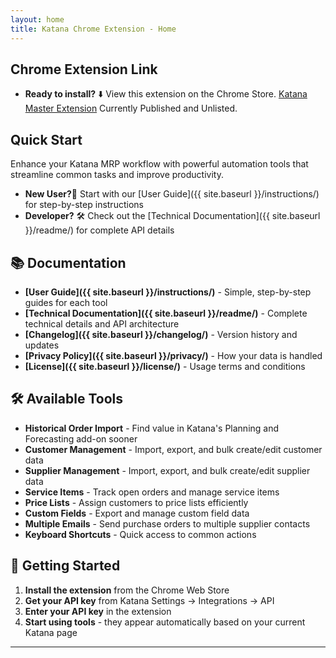 ```yaml
---
layout: home
title: Katana Chrome Extension - Home
---
```


## Chrome Extension Link

- **Ready to install?** ⬇️ View this extension on the Chrome Store. [Katana Master Extension](https://chromewebstore.google.com/detail/katana-master-extension/eneeifeammnjoeplhliicplgmimcpkai?authuser=0&hl=en) Currently Published and Unlisted. 

## Quick Start

Enhance your Katana MRP workflow with powerful automation tools that streamline common tasks and improve productivity.

- **New User?**👋 Start with our [User Guide]({{ site.baseurl }}/instructions/) for step-by-step instructions
- **Developer?** 🛠️ Check out the [Technical Documentation]({{ site.baseurl }}/readme/) for complete API details

## 📚 Documentation

- **[User Guide]({{ site.baseurl }}/instructions/)** - Simple, step-by-step guides for each tool
- **[Technical Documentation]({{ site.baseurl }}/readme/)** - Complete technical details and API architecture  
- **[Changelog]({{ site.baseurl }}/changelog/)** - Version history and updates
- **[Privacy Policy]({{ site.baseurl }}/privacy/)** - How your data is handled
- **[License]({{ site.baseurl }}/license/)** - Usage terms and conditions

## 🛠️ Available Tools

- **Historical Order Import** - Find value in Katana's Planning and Forecasting add-on sooner
- **Customer Management** - Import, export, and bulk create/edit customer data
- **Supplier Management** - Import, export, and bulk create/edit supplier data  
- **Service Items** - Track open orders and manage service items
- **Price Lists** - Assign customers to price lists efficiently
- **Custom Fields** - Export and manage custom field data
- **Multiple Emails** - Send purchase orders to multiple supplier contacts
- **Keyboard Shortcuts** - Quick access to common actions

## 🎯 Getting Started

1. **Install the extension** from the Chrome Web Store
2. **Get your API key** from Katana Settings → Integrations → API
3. **Enter your API key** in the extension
4. **Start using tools** - they appear automatically based on your current Katana page

---
